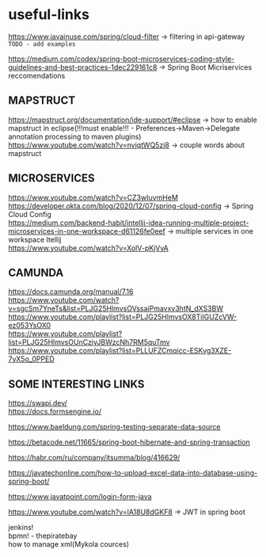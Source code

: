 # useful-links

https://www.javainuse.com/spring/cloud-filter -> filtering in api-gateway `TODO - add examples` </br>

https://medium.com/codex/spring-boot-microservices-coding-style-guidelines-and-best-practices-1dec229161c8 -> Spring Boot Micriservices reccomendations </br>

## MAPSTRUCT
https://mapstruct.org/documentation/ide-support/#eclipse -> how to enable mapstruct in eclipse(!!!must enable!!! - Preferences->Maven->Delegate annotation processing to maven plugins)</br>
https://www.youtube.com/watch?v=nvjqtWQ5zj8 -> couple words about mapstruct



## MICROSERVICES
https://www.youtube.com/watch?v=CZ3wIuvmHeM </br>
https://developer.okta.com/blog/2020/12/07/spring-cloud-config -> Spring Cloud Config </br>
https://medium.com/backend-habit/intellij-idea-running-multiple-project-microservices-in-one-workspace-d61126fe0eef -> multiple services in one workspace Itellij </br>
https://www.youtube.com/watch?v=XolV-pKjVyA </br>

## CAMUNDA

https://docs.camunda.org/manual/7.16 </br>
https://www.youtube.com/watch?v=sgcSm7YneTs&list=PLJG25HlmvsOVssaiPmavxv3htN_dXS3BW </br>
https://www.youtube.com/playlist?list=PLJG25HlmvsOX8TiIGUZcVW-ez053YsOX0 </br>
https://www.youtube.com/playlist?list=PLJG25HlmvsOUnCziyJBWzcNh7RM5quTmv </br>
https://www.youtube.com/playlist?list=PLLUFZCmqicc-ESKvg3XZE-7yX5o_0PPED


## SOME INTERESTING LINKS

https://swapi.dev/ </br>
https://docs.formsengine.io/

https://www.baeldung.com/spring-testing-separate-data-source

https://betacode.net/11665/spring-boot-hibernate-and-spring-transaction

https://habr.com/ru/company/itsumma/blog/416629/

https://javatechonline.com/how-to-upload-excel-data-into-database-using-spring-boot/

https://www.javatpoint.com/login-form-java

https://www.youtube.com/watch?v=lA18U8dGKF8 -> JWT in spring boot

jenkins!</br>
bpmn! - thepiratebay </br>
how to manage xml(Mykola cources)
